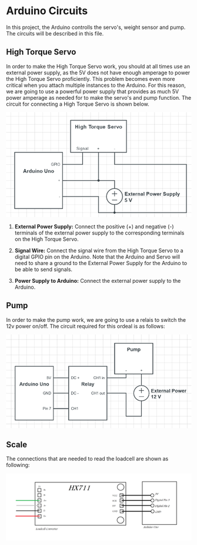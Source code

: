 # Arduino Circuits

In this project, the Arduino controlls the servo's, weight sensor and pump. The circuits will be described in this file.

## High Torque Servo

In order to make the High Torque Servo work, you should at all times use an external power supply, as the 5V does not have enough amperage to power the High Torque Servo proficiently. This problem becomes even more critical when you attach multiple instances to the Arduino. For this reason, we are going to use a powerful power supply that provides as much 5V power amperage as needed for to make the servo's and pump function. The circuit for connecting a High Torque Servo is shown below.

![High Torque Servo Circuit Diagram](img/HighTorqueServoCircuit.png)

1. **External Power Supply:** Connect the positive (+) and negative (-) terminals of the external power supply to the corresponding terminals on the High Torque Servo.

2. **Signal Wire:** Connect the signal wire from the High Torque Servo to a digital GPIO pin on the Arduino. Note that the Arduino and Servo will need to share a ground to the External Power Supply for the Arduino to be able to send signals.

3. **Power Supply to Arduino:** Connect the external power supply to the Arduino.

## Pump

In order to make the pump work, we are going to use a relais to switch the 12v power on/off. The circuit required for this ordeal is as follows:

![Pump Circuit Diagram](img/PumpCircuit.png)


## Scale

The connections that are needed to read the loadcell are shown as following: 

![Scale Circuit Diagram](img/LoadcellCircuit.png)
